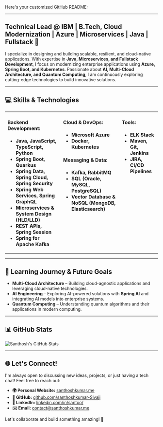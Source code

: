 Here's your customized GitHub README:

---

## **Technical Lead @ IBM | B.Tech, Cloud Modernization | Azure | Microservices | Java | Fullstack** 🚀  

I specialize in designing and building scalable, resilient, and cloud-native applications. With expertise in **Java, Microservices, and Fullstack Development**, I focus on modernizing enterprise applications using **Azure, Spring Boot, and Kubernetes**. Passionate about **AI, Multi-Cloud Architecture, and Quantum Computing**, I am continuously exploring cutting-edge technologies to build innovative solutions.

---

## 💻 **Skills & Technologies**  
<div>
<table>
  <tr>
    <td valign="top">
      <h4>Backend Development:</h4>
      <ul>
        <li><strong>Java, JavaScript, TypeScript, Python</strong></li>
        <li><strong>Spring Boot, Quarkus</strong></li>
        <li><strong>Spring Data, Spring Cloud, Spring Security</strong></li>
        <li><strong>Spring Web Services, Spring GraphQL</strong></li>
        <li><strong>Microservices & System Design (HLD/LLD)</strong></li>
        <li><strong>REST APIs, Spring Session</strong></li>
        <li><strong>Spring for Apache Kafka</strong></li>
      </ul>
    </td>
    <td valign="top">
      <h4>Cloud & DevOps:</h4>
      <ul>
        <li><strong>Microsoft Azure</strong></li>
        <li><strong>Docker, Kubernetes</strong></li>
      </ul>
      <h4>Messaging & Data:</h4>
      <ul>
        <li><strong>Kafka, RabbitMQ</strong></li>
        <li><strong>SQL (Oracle, MySQL, PostgreSQL)</strong></li>
        <li><strong>Vector Database & NoSQL (MongoDB, Elasticsearch)</strong></li>
      </ul>
    </td>
    <td valign="top">
      <h4>Tools:</h4>
      <ul>
        <li><strong>ELK Stack</strong></li>
        <li><strong>Maven, Git, Jenkins</strong></li>
        <li><strong>JIRA, CI/CD Pipelines</strong></li>
      </ul>
    </td>
  </tr>
</table>
</div>

---

## 🚀 **Learning Journey & Future Goals**  
- **Multi-Cloud Architecture** – Building cloud-agnostic applications and leveraging cloud-native technologies.  
- **AI Engineering** – Exploring AI-powered solutions with **Spring AI** and integrating AI models into enterprise systems.  
- **Quantum Computing** – Understanding quantum algorithms and their applications in modern computing.  

---

## 📊 **GitHub Stats**  
![Santhosh's GitHub Stats](https://github-readme-stats.vercel.app/api?username=santhoshkumar-Sivaji&show_icons=true&theme=radical)  

---

## 🌐 **Let's Connect!**  
I'm always open to discussing new ideas, projects, or just having a tech chat! Feel free to reach out:  

- **🌍 Personal Website:** [santhoshkumar.me](https://santhoshkumar.me)  
- **🐙 GitHub:** [github.com/santhoshkumar-Sivaji](https://github.com/santhoshkumar-Sivaji)  
- **💼 LinkedIn:** [linkedin.com/in/santoo/](https://www.linkedin.com/in/santoo/)  
- **✉️ Email:** contact@santhoshkumar.me

Let's collaborate and build something amazing! 🚀  


<!---
santhoshkumar-Sivaji/santhoshkumar-Sivaji is a ✨ special ✨ repository because its `README.md` (this file) appears on your GitHub profile.
You can click the Preview link to take a look at your changes.
--->
